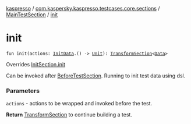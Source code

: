 [kaspresso](../../index.md) / [com.kaspersky.kaspresso.testcases.core.sections](../index.md) / [MainTestSection](index.md) / [init](./init.md)

# init

`fun init(actions: `[`InitData`](index.md#InitData)`.() -> `[`Unit`](https://kotlinlang.org/api/latest/jvm/stdlib/kotlin/-unit/index.html)`): `[`TransformSection`](../-transform-section/index.md)`<`[`Data`](index.md#Data)`>`

Overrides [InitSection.init](../-init-section/init.md)

Can be invoked after [BeforeTestSection](../-before-test-section/index.md). Running to init test data using dsl.

### Parameters

`actions` - actions to be wrapped and invoked before the test.

**Return**
[TransformSection](../-transform-section/index.md) to continue building a test.

